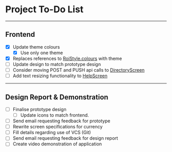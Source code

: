 # Project To-Do List

---

## Frontend

- [x] Update theme colours
  - [x] Use only one theme
- [x] Replaces references to [RoiStyle.colours](styles/RoiStyle.js) with theme
- [ ] Update design to match prototype design
- [ ] Consider moving POST and PUSH api calls to [DirectoryScreen](screens/DirectoryScreen.js)
- [ ] Add text resizing functionality to [HelpScreen](screens/HelpScreen.js)

---

## Design Report & Demonstration

- [ ] Finalise prototype design
  - [ ] Update icons to match frontend.
- [ ] Send email requesting feedback for prototype
- [ ] Rewrite screen specifications for currency
- [ ] Fill details regarding use of VCS (Git)
- [ ] Send email requesting feedback for design report
- [ ] Create video demonstration of application

